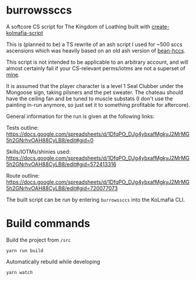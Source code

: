 # burrowssccs

A softcore CS script for The Kingdom of Loathing built with [create-kolmafia-script](https://socket.dev/npm/package/create-kolmafia-script)

This is (planned to be) a TS rewrite of an ash script I used for ~500 sccs ascensions which was heavily based on an old ash version of [bean-hccs](https://github.com/phulin/bean-hccs). 

This script is not intended to be applicable to an arbitrary account, and will almost certainly fail if your CS-relevant perms/iotms are not a superset of [mine](https://api.aventuristo.net/av-snapshot?u=burrows). 

It is assumed that the player character is a level 1 Seal Clubber under the Mongoose sign, taking pilsners and the pet sweater. The chateau should have the ceiling fan and be tuned to muscle substats (I don't use the painting in-run anymore, so just set it to something profitable for aftercore).

General information for the run is given at the following links:

Tests outline: https://docs.google.com/spreadsheets/d/1DfqPO_DJg4ybxafMgkyJ2MrMG5h2GNrhvOAH88CyLB8/edit#gid=0

Skills/IOTMs/shinies used: https://docs.google.com/spreadsheets/d/1DfqPO_DJg4ybxafMgkyJ2MrMG5h2GNrhvOAH88CyLB8/edit#gid=572413316

Route outline: https://docs.google.com/spreadsheets/d/1DfqPO_DJg4ybxafMgkyJ2MrMG5h2GNrhvOAH88CyLB8/edit#gid=720077073

The built script can be run by entering `burrowssccs` into the KoLmafia CLI.

# Build commands

Build the project from `/src`

```
yarn run build
```

Automatically rebuild while developing

```
yarn watch
```